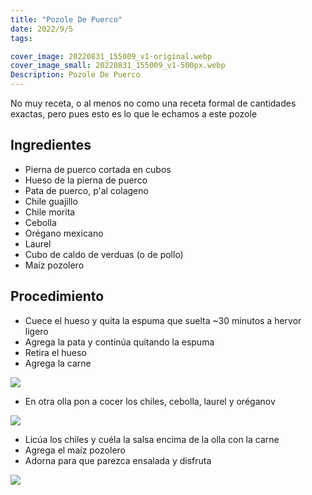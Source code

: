 ```yaml
---
title: "Pozole De Puerco"
date: 2022/9/5
tags:

cover_image: 20220831_155009_v1-original.webp
cover_image_small: 20220831_155009_v1-500px.webp
Description: Pozole De Puerco
---
```


No muy receta, o al menos no como una receta formal de cantidades exactas, pero pues esto es lo que le echamos a este pozole

## Ingredientes

* Pierna de puerco cortada en cubos
* Hueso de la pierna de puerco
* Pata de puerco, p'al colageno
* Chile guajillo
* Chile morita
* Cebolla
* Orégano mexicano
* Laurel
* Cubo de caldo de verduas (o de pollo)
* Maíz pozolero

## Procedimiento
* Cuece el hueso y quita la espuma que suelta ~30 minutos a hervor ligero
* Agrega la pata y continúa quitando la espuma
* Retira el hueso
* Agrega la carne

[![](20220831_144046_v1-800px.webp)](20220831_144046_v1-original.webp)

* En otra olla pon a cocer los chiles, cebolla, laurel y oréganov

[![](20220831_144052_v1-800px.webp)](20220831_144052_v1-original.webp)

* Licúa los chiles y cuéla la salsa encima de la olla con la carne
* Agrega el maíz pozolero
* Adorna para que parezca ensalada y disfruta

[![](20220831_155009_v1-800px.webp)](20220831_155009_v1-original.webp)